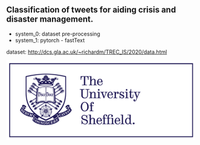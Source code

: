 
## Classification of tweets for aiding crisis and disaster management.

* system_0: dataset pre-processing
* system_1: pytorch - fastText

dataset: http://dcs.gla.ac.uk/~richardm/TREC_IS/2020/data.html

<img src="image/sheffield.png" width="500">
